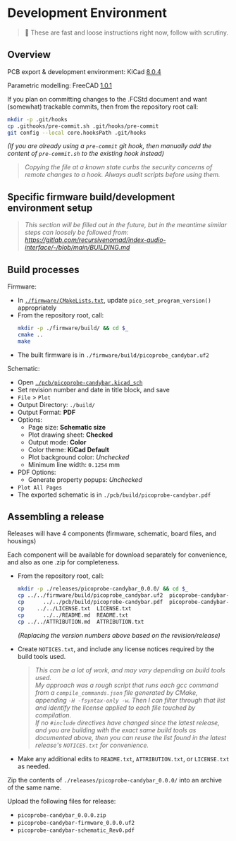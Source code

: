 # Development Environment

> 🐉 These are fast and loose instructions right now, follow with scrutiny.



## Overview

PCB export & development environment: KiCad [8.0.4][URL-KiCad]

Parametric modelling: FreeCAD [1.0.1][URL-FreeCAD]

If you plan on committing changes to the .FCStd document and want (somewhat) trackable commits, then from the repository root call:

```bash
mkdir -p .git/hooks
cp .githooks/pre-commit.sh .git/hooks/pre-commit
git config --local core.hooksPath .git/hooks
```

*(If you are already using a `pre-commit` git hook, then manually add the content of `pre-commit.sh` to the existing hook instead)*

> *Copying the file at a known state curbs the security concerns of remote changes to a hook.  Always audit scripts before using them.*



## Specific firmware build/development environment setup

> *This section will be filled out in the future, but in the meantime similar steps can loosely be followed from:*  
> *https://gitlab.com/recursivenomad/index-audio-interface/-/blob/main/BUILDING.md*



## Build processes

Firmware:
- In [`./firmware/CMakeLists.txt`](./firmware/CMakeLists.txt), update `pico_set_program_version()` appropriately
- From the repository root, call:
  ```bash
  mkdir -p ./firmware/build/ && cd $_
  cmake ..
  make
  ```
- The built firmware is in `./firmware/build/picoprobe_candybar.uf2`

Schematic:
- Open [`./pcb/picoprobe-candybar.kicad_sch`](./pcb/picoprobe-candybar.kicad_sch)
- Set revision number and date in title block, and save
- `File` > `Plot`
- Output Directory: `./build/`
- Output Format: **PDF**
- Options:
  - Page size: **Schematic size**
  - Plot drawing sheet: **Checked**
  - Output mode: **Color**
  - Color theme: **KiCad Default**
  - Plot background color: *Unchecked*
  - Minimum line width: `0.1254` mm
- PDF Options:
  - Generate property popups: *Unchecked*
- `Plot All Pages`
- The exported schematic is in `./pcb/build/picoprobe-candybar.pdf`



## Assembling a release

Releases will have 4 components (firmware, schematic, board files, and housings)

Each component will be available for download separately for convenience, and also as one .zip for completeness.

- From the repository root, call:
  ```bash
  mkdir -p ./releases/picoprobe-candybar_0.0.0/ && cd $_
  cp ../../firmware/build/picoprobe_candybar.uf2  picoprobe-candybar-firmware_0.0.0.uf2
  cp      ../../pcb/build/picoprobe-candybar.pdf  picoprobe-candybar-schematic_Rev0.pdf
  cp    ../../LICENSE.txt  LICENSE.txt
  cp      ../../README.md  README.txt
  cp ../../ATTRIBUTION.md  ATTRIBUTION.txt
  ```
  *(Replacing the version numbers above based on the revision/release)*

- Create `NOTICES.txt`, and include any license notices required by the build tools used.
  > *This can be a lot of work, and may vary depending on build tools used.*  
  > *My approach was a rough script that runs each gcc command from a `compile_commands.json` file generated by CMake, appending `-H -fsyntax-only -w`.*
  > *Then I can filter through that list and identify the license applied to each file touched by compilation.*  
  > *If no `#include` directives have changed since the latest release, and you are building with the exact same build tools as documented above, then you can reuse the list found in the latest release's `NOTICES.txt` for convenience.*

- Make any additional edits to `README.txt`, `ATTRIBUTION.txt`, or `LICENSE.txt` as needed.

Zip the contents of `./releases/picoprobe-candybar_0.0.0/` into an archive of the same name.

Upload the following files for release:
- `picoprobe-candybar_0.0.0.zip`
- `picoprobe-candybar-firmware_0.0.0.uf2`
- `picoprobe-candybar-schematic_Rev0.pdf`






[URL-ARM]: <https://developer.arm.com/downloads/-/arm-gnu-toolchain-downloads>
[URL-GCC]: <https://github.com/niXman/mingw-builds-binaries/releases/tag/13.2.0-rt_v11-rev1/>
[URL-CMake]: <https://github.com/Kitware/CMake/releases/tag/v3.30.2>
[URL-Pico-SDK]: <https://github.com/raspberrypi/pico-sdk/releases/tag/1.5.1>
[URL-Python]: <https://www.python.org/downloads/release/python-3124/>

[URL-Serial-Studio]: <https://github.com/Serial-Studio/Serial-Studio>
[URL-VSCodium]: <https://github.com/VSCodium/vscodium/releases/tag/1.85.2.24019>

[URL-KiCad]: <https://github.com/KiCad/kicad-source-mirror/releases/tag/8.0.4>
[URL-FreeCAD]: <https://github.com/FreeCAD/FreeCAD/releases/tag/1.0.1>
